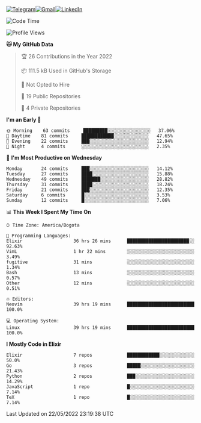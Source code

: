 
[![Telegram](https://img.shields.io/badge/-TELEGRAM-2CA5E0?logo=telegram&logoColor=white)](https://t.me/jogeraca)[![Gmail](https://img.shields.io/badge/-GMAIL-D14836?logo=gmail&logoColor=white)](mailto:jogeraca@gmail.com)[![LinkedIn](https://img.shields.io/badge/-LINKEDIN-3177C6?logo=linkedin&logoColor=white)](https://www.linkedin.com/in/jogeraca)

<!--START_SECTION:waka-->
![Code Time](http://img.shields.io/badge/Code%20Time-0%20secs-blue)

![Profile Views](http://img.shields.io/badge/Profile%20Views-1-blue)

**🐱 My GitHub Data** 

> 🏆 26 Contributions in the Year 2022
 > 
> 📦 111.5 kB Used in GitHub's Storage 
 > 
> 🚫 Not Opted to Hire
 > 
> 📜 19 Public Repositories 
 > 
> 🔑 4 Private Repositories  
 > 
**I'm an Early 🐤** 

```text
🌞 Morning    63 commits     █████████░░░░░░░░░░░░░░░░   37.06% 
🌆 Daytime    81 commits     ████████████░░░░░░░░░░░░░   47.65% 
🌃 Evening    22 commits     ███░░░░░░░░░░░░░░░░░░░░░░   12.94% 
🌙 Night      4 commits      ░░░░░░░░░░░░░░░░░░░░░░░░░   2.35%

```
📅 **I'm Most Productive on Wednesday** 

```text
Monday       24 commits     ███░░░░░░░░░░░░░░░░░░░░░░   14.12% 
Tuesday      27 commits     ████░░░░░░░░░░░░░░░░░░░░░   15.88% 
Wednesday    49 commits     ███████░░░░░░░░░░░░░░░░░░   28.82% 
Thursday     31 commits     ████░░░░░░░░░░░░░░░░░░░░░   18.24% 
Friday       21 commits     ███░░░░░░░░░░░░░░░░░░░░░░   12.35% 
Saturday     6 commits      █░░░░░░░░░░░░░░░░░░░░░░░░   3.53% 
Sunday       12 commits     █░░░░░░░░░░░░░░░░░░░░░░░░   7.06%

```


📊 **This Week I Spent My Time On** 

```text
⌚︎ Time Zone: America/Bogota

💬 Programming Languages: 
Elixir                   36 hrs 26 mins      ███████████████████████░░   92.63% 
VimL                     1 hr 22 mins        ░░░░░░░░░░░░░░░░░░░░░░░░░   3.49% 
fugitive                 31 mins             ░░░░░░░░░░░░░░░░░░░░░░░░░   1.34% 
Bash                     13 mins             ░░░░░░░░░░░░░░░░░░░░░░░░░   0.57% 
Other                    12 mins             ░░░░░░░░░░░░░░░░░░░░░░░░░   0.51%

🔥 Editors: 
Neovim                   39 hrs 19 mins      █████████████████████████   100.0%

💻 Operating System: 
Linux                    39 hrs 19 mins      █████████████████████████   100.0%

```

**I Mostly Code in Elixir** 

```text
Elixir                   7 repos             ████████████░░░░░░░░░░░░░   50.0% 
Go                       3 repos             █████░░░░░░░░░░░░░░░░░░░░   21.43% 
Python                   2 repos             ███░░░░░░░░░░░░░░░░░░░░░░   14.29% 
JavaScript               1 repo              █░░░░░░░░░░░░░░░░░░░░░░░░   7.14% 
TeX                      1 repo              █░░░░░░░░░░░░░░░░░░░░░░░░   7.14%

```



 Last Updated on 22/05/2022 23:19:38 UTC
<!--END_SECTION:waka-->
